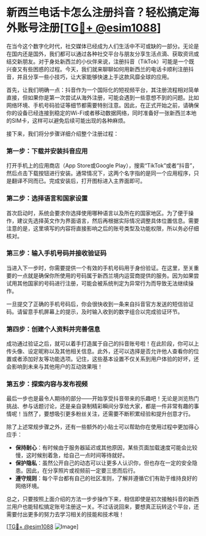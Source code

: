 # 新西兰电话卡怎么注册抖音？轻松搞定海外账号注册[[TG💪+ @esim1088](https://t.me/s/esim1088)]

在当今这个数字化时代，社交媒体已经成为人们生活中不可或缺的一部分。无论是在国内还是国外，我们都可以通过各种社交平台与朋友分享生活点滴、获取资讯或结交新朋友。对于身处新西兰的小伙伴来说，注册抖音（TikTok）可能是一个既兴奋又有些困惑的过程。今天，我们就来聊聊如何用新西兰的电话卡顺利注册抖音，并且分享一些小技巧，让大家能够快速上手这款风靡全球的应用。

首先，让我们明确一点：抖音作为一个国际化的短视频平台，其注册流程相对简单直接，但如果你是第一次尝试从海外注册，可能会遇到一些意想不到的问题。比如网络环境、手机号码验证等细节都需要特别注意。因此，在正式开始之前，请确保你的设备已经连接到稳定的Wi-Fi或者移动数据网络，同时准备好一张新西兰本地的SIM卡，这样可以避免后续可能出现的各种麻烦。

接下来，我们将分步骤详细介绍整个注册过程：

### 第一步：下载并安装抖音应用

打开手机上的应用商店（App Store或Google Play），搜索“TikTok”或者“抖音”，然后点击下载按钮进行安装。通常情况下，这两个名字指的是同一个应用程序，只是翻译不同而已。完成安装后，打开图标进入主界面即可。

### 第二步：选择语言和国家设置

首次启动时，系统会要求你选择使用哪种语言以及所在的国家地区。为了便于操作，建议先选择英文作为界面语言，然后再根据实际情况调整具体位置信息。需要注意的是，这里填写的内容将直接影响之后的账号类型及功能权限，所以务必仔细核对。

### 第三步：输入手机号码并接收验证码

当进入下一步时，你需要提供一个有效的手机号码用于身份验证。在这里，至关重要的一点就是确保你所使用的号码属于新西兰境内运营商提供的服务。因为如果尝试用其他国家的号码进行注册，可能会被系统判定为异常行为而导致无法继续操作。

一旦提交了正确的手机号码后，你会很快收到一条来自抖音官方发送的短信验证码。请留意手机屏幕上的提示，及时输入收到的数字组合以完成验证环节。

### 第四步：创建个人资料并完善信息

成功通过验证之后，就可以着手打造属于自己的抖音账号啦！在此阶段，你可以上传头像、设定昵称以及其他相关信息。此外，还可以选择是否允许他人查看你的位置或者添加好友等功能选项。记住，这些基本设置不仅关系到用户体验的好坏，还会影响到未来与其他用户的互动效果哦！

### 第五步：探索内容与发布视频

最后一步也是最令人期待的部分——开始享受抖音带来的乐趣吧！无论是浏览热门挑战、参与话题讨论，还是亲自录制精彩瞬间分享给大家，都是一件非常有趣的事情呢！当然了，要想吸引更多粉丝关注，还需要不断积累经验和提升创意才行。

除了上述常规步骤之外，还有一些额外的小贴士可以帮助你在使用过程中更加得心应手：

- **保持耐心**：有时候由于服务器延迟或其他原因，某些页面加载速度可能会比较慢，这时候别着急，给自己一点时间等待就好。
- **保护隐私**：虽然公开自己的动态可以让更多人认识你，但也存在一定的安全隐患。因此，在分享照片或视频前一定要三思而后行。
- **遵守规则**：每个平台都有自己的社区准则，了解并遵循它们有助于维持良好的网络环境。

总之，只要按照上面介绍的方法一步步操作下来，相信即使是初次接触抖音的新西兰用户也能轻松搞定账号注册这一关。不过话说回来，要想真正玩转这个平台，还需要付出更多的努力去学习相关的技能和技术哦！

[[TG💪+ @esim1088](https://t.me/s/esim1088) ![Image](https://i.postimg.cc/4NQfJmqS/Snipaste-2025-05-13-00-14-12.png)]